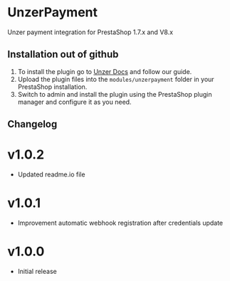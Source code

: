 # UnzerPayment

Unzer payment integration for PrestaShop 1.7.x and V8.x 

## Installation out of github

1. To install the plugin go to <a href="https://docs.unzer.com/plugins/#PrestaShop" target="_blank">Unzer Docs</a> and follow our guide.
2. Upload the plugin files into the `modules/unzerpayment` folder in your PrestaShop installation.
3. Switch to admin and install the plugin using the PrestaShop plugin manager and configure it as you need.

## Changelog

# v1.0.2
* Updated readme.io file

# v1.0.1
* Improvement automatic webhook registration after credentials update 

# v1.0.0
* Initial release
